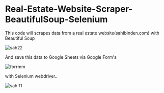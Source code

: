 # Real-Estate-Website-Scraper-BeautifulSoup-Selenium

This code will scrapes data from a real estate website(sahibinden.com) with Beautiful Soup


![sah22 ](https://user-images.githubusercontent.com/97381506/206838348-c39d756b-0e22-437b-82df-a234f6b142d2.png)


And save this data to Google Sheets via Google Form's

![forrmm](https://user-images.githubusercontent.com/97381506/206838357-a9b43b39-6d49-4de5-a782-5be88a828ee7.png)

 with Selenium webdriver..

![sah 11 ](https://user-images.githubusercontent.com/97381506/206838422-d4e9e6d2-a69d-4b9e-ae33-3f2cb159031b.png)



